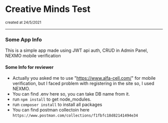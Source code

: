 # Creative Minds Test

<small>created at 24/5/2021</small><hr>

### Some App Info

This is a simple app made using JWT api auth, CRUD in Admin Panel, NEXMO mobile verification

#### Some Info for reviewer

* Actually you asked me to use "https://www.alfa-cell.com/" for mobile verification, but I faced problem with registering
in the site so, I used  NEXMO.
* You can find .env here so, you can take DB name from it.
* run `npm install` to get node_modules.
* run `composer install` to install all packages
* You can find postman collectoin here `https://www.postman.com/collections/f1fbfc18d82141494e34`

